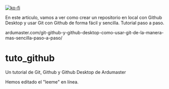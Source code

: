 [![ko-fi](https://ko-fi.com/img/githubbutton_sm.svg)](https://ko-fi.com/O4O4L1CXI)

En este articulo, vamos a ver como crear un repositorio en local con Github Desktop y usar Git con Github de forma fácil y sencilla. Tutorial paso a paso.

ardumaster.com/git-github-y-github-desktop-como-usar-git-de-la-manera-mas-sencilla-paso-a-paso/ 

# tuto_github
Un tutorial de Git, Github y Github Desktop de Ardumaster

Hemos editado el "leeme" en línea.
